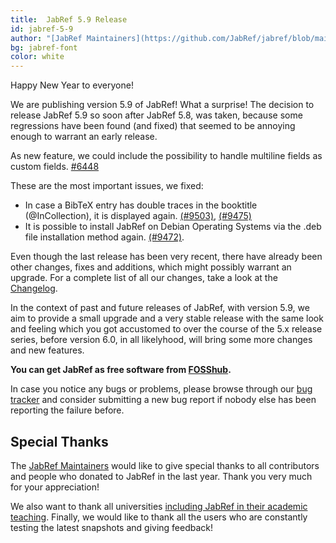 ```yaml
---
title:  JabRef 5.9 Release 
id: jabref-5-9
author: "[JabRef Maintainers](https://github.com/JabRef/jabref/blob/main/MAINTAINERS)"
bg: jabref-font
color: white 
---
```


Happy New Year to everyone!

We are publishing version 5.9 of JabRef! What a surprise! The decision to release JabRef 5.9 so soon after JabRef 5.8, was taken, because some regressions have been found (and fixed) that seemed to be annoying enough to warrant an early release.

As new feature, we could include the possibility to handle multiline fields as custom fields. [#6448](https://github.com/JabRef/jabref/issues/6448)

These are the most important issues, we fixed:

- In case a BibTeX entry has double traces in the booktitle (@InCollection), it is displayed again. [(#9503)](https://github.com/JabRef/jabref/issues/9503), [(#9475)](https://github.com/JabRef/jabref/issues/9475)
- It is possible to install JabRef on Debian Operating Systems via the .deb file installation method again. [(#9472)](https://github.com/JabRef/jabref/issues/9472).

Even though the last release has been very recent, there have already been other changes, fixes and additions, which might possibly warrant an upgrade.
For a complete list of all our changes, take a look at the [Changelog](https://github.com/JabRef/jabref/blob/main/CHANGELOG.md#changelog).

In the context of past and future releases of JabRef, with version 5.9, we aim to provide a small upgrade and a very stable release with the same look and feeling which you got accustomed to over the course of the 5.x release series, before version 6.0, in all likelyhood, will bring some more changes and new features.

**You can get JabRef as free software from [FOSShub](https://www.fosshub.com/JabRef.html).**

In case you notice any bugs or problems, please browse through our [bug tracker](https://github.com/JabRef/jabref/issues) and consider submitting a new bug report if nobody else has been reporting the failure before.

## Special Thanks

The [JabRef Maintainers](https://github.com/JabRef/jabref/blob/main/MAINTAINERS) would like to give special thanks to all contributors and people who donated to JabRef in the last year. Thank you very much for your appreciation!

We also want to thank all universities [including JabRef in their academic teaching](https://devdocs.jabref.org/teaching).
Finally, we would like to thank all the users who are constantly testing the latest snapshots and giving feedback!
